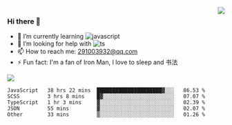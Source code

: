 <img align='right' src='https://github-readme-stats.vercel.app/api?username=niaogege&show_icons=true&theme=radical'/>

### Hi there 👋

- 🌱 I’m currently learning ![javascript](https://img.shields.io/badge/javacript-learn-orange)
- 🤔 I’m looking for help with ![ts](https://img.shields.io/badge/ts-learn-yellow)
- 📫 How to reach me: 291003932@qq.com
- ⚡ Fun fact:  I'm a fan of Iron Man, I love to sleep and 书法

![](https://github-readme-stats.vercel.app/api/top-langs/?username=niaogege&layout=compact)

<!--START_SECTION:waka-->
```text
JavaScript   38 hrs 22 mins  █████████████████████▓░░░   86.53 % 
SCSS         3 hrs 8 mins    █▓░░░░░░░░░░░░░░░░░░░░░░░   07.07 % 
TypeScript   1 hr 3 mins     ▓░░░░░░░░░░░░░░░░░░░░░░░░   02.39 % 
JSON         55 mins         ▓░░░░░░░░░░░░░░░░░░░░░░░░   02.07 % 
Other        33 mins         ▒░░░░░░░░░░░░░░░░░░░░░░░░   01.26 % 
```
<!--END_SECTION:waka-->
